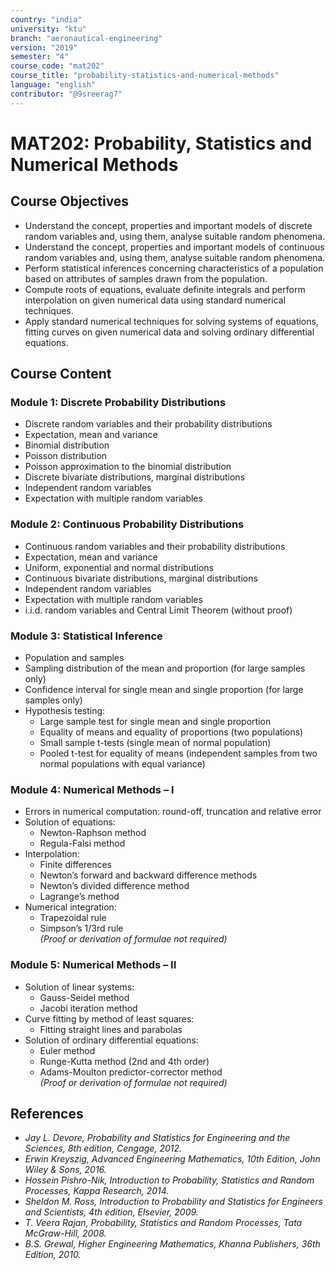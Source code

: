 ```yaml
---
country: "india"
university: "ktu"
branch: "aeronautical-engineering"
version: "2019"
semester: "4"
course_code: "mat202"
course_title: "probability-statistics-and-numerical-methods"
language: "english"
contributor: "@9sreerag7"
---
```


# MAT202: Probability, Statistics and Numerical Methods

## Course Objectives

- Understand the concept, properties and important models of discrete random variables and, using them, analyse suitable random phenomena.
- Understand the concept, properties and important models of continuous random variables and, using them, analyse suitable random phenomena.
- Perform statistical inferences concerning characteristics of a population based on attributes of samples drawn from the population.
- Compute roots of equations, evaluate definite integrals and perform interpolation on given numerical data using standard numerical techniques.
- Apply standard numerical techniques for solving systems of equations, fitting curves on given numerical data and solving ordinary differential equations.

## Course Content

### Module 1: Discrete Probability Distributions

- Discrete random variables and their probability distributions
- Expectation, mean and variance
- Binomial distribution
- Poisson distribution
- Poisson approximation to the binomial distribution
- Discrete bivariate distributions, marginal distributions
- Independent random variables
- Expectation with multiple random variables

### Module 2: Continuous Probability Distributions

- Continuous random variables and their probability distributions
- Expectation, mean and variance
- Uniform, exponential and normal distributions
- Continuous bivariate distributions, marginal distributions
- Independent random variables
- Expectation with multiple random variables
- i.i.d. random variables and Central Limit Theorem (without proof)

### Module 3: Statistical Inference

- Population and samples
- Sampling distribution of the mean and proportion (for large samples only)
- Confidence interval for single mean and single proportion (for large samples only)
- Hypothesis testing:
  - Large sample test for single mean and single proportion
  - Equality of means and equality of proportions (two populations)
  - Small sample t-tests (single mean of normal population)
  - Pooled t-test for equality of means (independent samples from two normal populations with equal variance)

### Module 4: Numerical Methods – I

- Errors in numerical computation: round-off, truncation and relative error
- Solution of equations:
  - Newton-Raphson method
  - Regula-Falsi method
- Interpolation:
  - Finite differences
  - Newton’s forward and backward difference methods
  - Newton’s divided difference method
  - Lagrange’s method
- Numerical integration:
  - Trapezoidal rule
  - Simpson’s 1/3rd rule  
  *(Proof or derivation of formulae not required)*

### Module 5: Numerical Methods – II

- Solution of linear systems:
  - Gauss-Seidel method
  - Jacobi iteration method
- Curve fitting by method of least squares:
  - Fitting straight lines and parabolas
- Solution of ordinary differential equations:
  - Euler method
  - Runge-Kutta method (2nd and 4th order)
  - Adams-Moulton predictor-corrector method  
  *(Proof or derivation of formulae not required)*

## References

- *Jay L. Devore, Probability and Statistics for Engineering and the Sciences, 8th edition, Cengage, 2012.*
- *Erwin Kreyszig, Advanced Engineering Mathematics, 10th Edition, John Wiley & Sons, 2016.*
- *Hossein Pishro-Nik, Introduction to Probability, Statistics and Random Processes, Kappa Research, 2014.*
- *Sheldon M. Ross, Introduction to Probability and Statistics for Engineers and Scientists, 4th edition, Elsevier, 2009.*
- *T. Veera Rajan, Probability, Statistics and Random Processes, Tata McGraw-Hill, 2008.*
- *B.S. Grewal, Higher Engineering Mathematics, Khanna Publishers, 36th Edition, 2010.*

